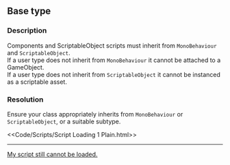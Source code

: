 ## Base type
### Description
Components and ScriptableObject scripts must inherit from `MonoBehaviour` and `ScriptableObject`.  
If a user type does not inherit from `MonoBehaviour` it cannot be attached to a GameObject.  
If a user type does not inherit from `ScriptableObject` it cannot be instanced as a scriptable asset.  

### Resolution
Ensure your class appropriately inherits from `MonoBehaviour` or `ScriptableObject`, or a suitable subtype.  

<<Code/Scripts/Script Loading 1 Plain.html>>  

---  
[My script still cannot be loaded.](4%20Script%20Loading.md)
